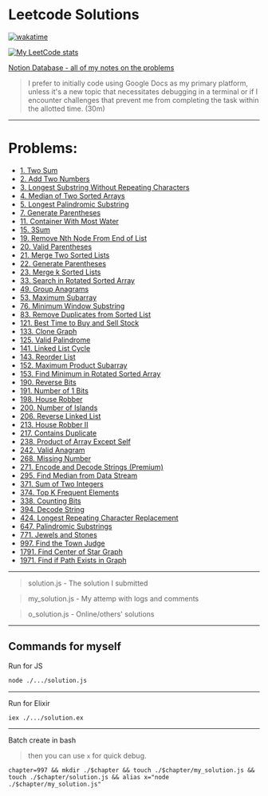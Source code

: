 # Leetcode Solutions

[![wakatime](https://wakatime.com/badge/user/849bb989-6c1a-4bb4-a5f1-ba937583da5f/project/d0b05c78-06be-40bb-9bca-1e26b4ccd8db.svg)](https://wakatime.com/badge/user/849bb989-6c1a-4bb4-a5f1-ba937583da5f/project/d0b05c78-06be-40bb-9bca-1e26b4ccd8db)

[![My LeetCode stats](https://leetcode-stats-six.vercel.app/api?username=enkr1&theme=dark)](https://leetcode.com/enkr1/)

[Notion Database - all of my notes on the problems](https://enkr.notion.site/db6bbb891f264f37a64c99799ca2057d?v=0b3cf643151b4ec1b29a01eecce8bbb4)

> I prefer to initially code using Google Docs as my primary platform, unless it's a new topic that necessitates debugging in a terminal or if I encounter challenges that prevent me from completing the task within the allotted time. (30m)

---

# Problems:
- [1. Two Sum](./1/)
- [2. Add Two Numbers](./2/)
- [3. Longest Substring Without Repeating Characters](./3/)
- [4. Median of Two Sorted Arrays](./4/)
- [5. Longest Palindromic Substring](./5/)
- [7. Generate Parentheses](./7/)
- [11. Container With Most Water](./11/)
- [15. 3Sum](./15/)
- [19. Remove Nth Node From End of List](./19/)
- [20. Valid Parentheses](./20/)
- [21. Merge Two Sorted Lists](./21/)
- [22. Generate Parentheses](./22/)
- [23. Merge k Sorted Lists](./23/)
- [33. Search in Rotated Sorted Array](./33/)
- [49. Group Anagrams](./49/)
- [53. Maximum Subarray](./53/)
- [76. Minimum Window Substring](./76/)
- [83. Remove Duplicates from Sorted List](./83/)
- [121. Best Time to Buy and Sell Stock](./121/)
- [133. Clone Graph](./133/)
- [125. Valid Palindrome](./125/)
- [141. Linked List Cycle](./141/)
- [143. Reorder List](./143/)
- [152. Maximum Product Subarray](./152/)
- [153. Find Minimum in Rotated Sorted Array](./153/)
- [190. Reverse Bits](./190/)
- [191. Number of 1 Bits](./191/)
- [198. House Robber](./198/)
- [200. Number of Islands](./200/)
- [206. Reverse Linked List](./206/)
- [213. House Robber II](./213/)
- [217. Contains Duplicate](./217/)
- [238. Product of Array Except Self](./238/)
- [242. Valid Anagram](./242/)
- [268. Missing Number](./268/)
- [271. Encode and Decode Strings (Premium)](./271/)
- [295. Find Median from Data Stream](./295/)
- [371. Sum of Two Integers](./371/)
- [374. Top K Frequent Elements](./374/)
- [338. Counting Bits](./338/)
- [394. Decode String](./394/)
- [424. Longest Repeating Character Replacement](./424/)
- [647. Palindromic Substrings](./647/)
- [771. Jewels and Stones](./771/)
- [997. Find the Town Judge](./997/)
- [1791. Find Center of Star Graph](./1791/)
- [1971. Find if Path Exists in Graph](./1971/)

---

> solution.js - The solution I submitted

> my_solution.js - My attemp with logs and comments

> o_solution.js - Online/others' solutions

---
## Commands for myself

Run for JS
```sh
node ./.../solution.js
```

---

Run for Elixir
```sh
iex ./.../solution.ex
```

---

Batch create in bash
> then you can use `x` for quick debug.

<!--
TODO: Add to TOC!
-->
```ssh
chapter=997 && mkdir ./$chapter && touch ./$chapter/my_solution.js && touch ./$chapter/solution.js && alias x="node ./$chapter/my_solution.js"
```
